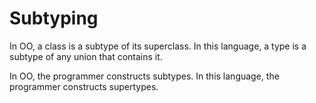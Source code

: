 # Subtyping

In OO, a class is a subtype of its superclass. In this language, a type is a subtype of any union that contains it.

In OO, the programmer constructs subtypes. In this language, the programmer constructs supertypes.
